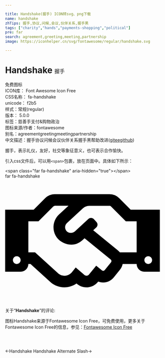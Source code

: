 ```yaml
---

title: Handshake(握手) ICON转svg、png下载
name: handshake
zhTips: 握手,协议,问候,会议,伙伴关系,握手黑
tags: ["charity","hands","payments-shopping","political"]
pre: far
search: agreement,greeting,meeting,partnership
image: https://iconhelper.cn/svg/fontawesome/regular/handshake.svg

---
```


# Handshake  <small style="font-size: 60%;font-weight: 100">握手</small>


<div class="detail-page">
<p>
<span><span class="badge-success badge">免费图标</span> </span>
<br/>
<span>
ICON库：
<span class="badge-secondary badge">Font Awesome Icon Free</span> 
</span>
<br/>
<span>
CSS名称：
<span class="badge-secondary badge">fa-handshake</span> 
</span>
<br/>
<span>
unicode：
<span class="badge-secondary badge">f2b5</span> 
<copy-btn content='f2b5' btn-title=""></copy-btn>
<copy-btn :content='String.fromCodePoint(parseInt("f2b5", 16))' btn-title="复制U"></copy-btn>
</span><br/><span>样式：<span class="badge-light badge">常规(regular)</span></span>
<br/>
<span>
版本：
<span class="badge-secondary badge">5.0.0</span> 
</span><br/><span>标签：<span class="badge-light badge"><router-link to="/tags/charity.html">慈善</router-link></span><span class="badge-light badge"><router-link to="/tags/hands.html">手</router-link></span><span class="badge-light badge"><router-link to="/tags/payments-shopping.html">支付&购物</router-link></span><span class="badge-light badge"><router-link to="/tags/political.html">政治</router-link></span></span>
<br/>
<span>图标来源/作者：<span class="badge-light badge">fontawesome</span></span> 
<br/>
<span>别名：<span class="badge-light badge">agreement</span><span class="badge-light badge">greeting</span><span class="badge-light badge">meeting</span><span class="badge-light badge">partnership</span></span><br/><span class="zh-detail">中文描述：<span class="badge-primary badge">握手</span><span class="badge-primary badge">协议</span><span class="badge-primary badge">问候</span><span class="badge-primary badge">会议</span><span class="badge-primary badge">伙伴关系</span><span class="badge-primary badge">握手黑</span><span class="help-link"><span>帮助改进</span>(<a href="https://gitee.com/liuwave/icon-helper/edit/master/json/fontawesome/regular/handshake.json" target="_blank" rel="noopener noreferrer">gitee</a><a href="https://github.com/liuwave/icon-helper/edit/master/json/fontawesome/regular/handshake.json" target="_blank" rel="noopener noreferrer">github</a></span>)</span><br/>
</p>
</div><div class="description description alert alert-light">握手，表示礼仪，友好，社交等象征意义，也可表示合作愉快。</div>
<div class="alert alert-dark">
  <i class="far fa-handshake fa-xs"></i>
  <i class="far fa-handshake fa-sm"></i>
  <i class="far fa-handshake fa-lg"></i>
  <i class="far fa-handshake fa-2x"></i>
  <i class="far fa-handshake fa-3x"></i>
  <i class="far fa-handshake fa-5x"></i>
  <i class="far fa-handshake fa-7x"></i>
</div>
<div>
  <p>引入css文件后，可以用<code>&lt;span&gt;</code>包裹，放在页面中。具体如下所示：    
  </p>
  <div class="alert alert-primary" style="font-size: 14px">
    &lt;span class="far fa-handshake" aria-hidden="true"&gt;&lt;/span&gt;
    <copy-btn content='<span class="far fa-handshake" aria-hidden="true"></span>'></copy-btn>
  </div>
  <div class="alert alert-secondary">
    <i class="far fa-handshake"
    style="font-size: 24px"
    aria-hidden="true"></i> far fa-handshake
    <copy-btn content="far fa-handshake" btn-title="复制图标名称"></copy-btn>
  </div>
</div>
<div id="svg" class="svg-wrap">
<svg xmlns="http://www.w3.org/2000/svg" viewBox="0 0 640 512"><path d="M519.2 127.9l-47.6-47.6A56.252 56.252 0 0 0 432 64H205.2c-14.8 0-29.1 5.9-39.6 16.3L118 127.9H0v255.7h64c17.6 0 31.8-14.2 31.9-31.7h9.1l84.6 76.4c30.9 25.1 73.8 25.7 105.6 3.8 12.5 10.8 26 15.9 41.1 15.9 18.2 0 35.3-7.4 48.8-24 22.1 8.7 48.2 2.6 64-16.8l26.2-32.3c5.6-6.9 9.1-14.8 10.9-23h57.9c.1 17.5 14.4 31.7 31.9 31.7h64V127.9H519.2zM48 351.6c-8.8 0-16-7.2-16-16s7.2-16 16-16 16 7.2 16 16c0 8.9-7.2 16-16 16zm390-6.9l-26.1 32.2c-2.8 3.4-7.8 4-11.3 1.2l-23.9-19.4-30 36.5c-6 7.3-15 4.8-18 2.4l-36.8-31.5-15.6 19.2c-13.9 17.1-39.2 19.7-55.3 6.6l-97.3-88H96V175.8h41.9l61.7-61.6c2-.8 3.7-1.5 5.7-2.3H262l-38.7 35.5c-29.4 26.9-31.1 72.3-4.4 101.3 14.8 16.2 61.2 41.2 101.5 4.4l8.2-7.5 108.2 87.8c3.4 2.8 3.9 7.9 1.2 11.3zm106-40.8h-69.2c-2.3-2.8-4.9-5.4-7.7-7.7l-102.7-83.4 12.5-11.4c6.5-6 7-16.1 1-22.6L367 167.1c-6-6.5-16.1-6.9-22.6-1l-55.2 50.6c-9.5 8.7-25.7 9.4-34.6 0-9.3-9.9-8.5-25.1 1.2-33.9l65.6-60.1c7.4-6.8 17-10.5 27-10.5l83.7-.2c2.1 0 4.1.8 5.5 2.3l61.7 61.6H544v128zm48 47.7c-8.8 0-16-7.2-16-16s7.2-16 16-16 16 7.2 16 16c0 8.9-7.2 16-16 16z"/></svg>
</div>
<detail full-name='fa-handshake'></detail>
<div class="icon-detail__container">
<p>关于“<b>Handshake</b>”的评论:</p>
</div>
<Vssue title="关于“Handshake”的评论" />    
<div><p>图标Handshake来源于Fontawesome Icon Free，可免费使用，更多关于  Fontawesome Icon Free的信息，参见：<a target="_blank" href="https://iconhelper.cn/fontawesome.html">Fontawesome Icon Free</a>
</p></div>

<div style="padding:2rem 0 " class="page-nav"><p class="inner"><span class="prev">←<router-link to="/icon/solid/handshake.html">Handshake</router-link></span> <span class="next"><router-link to="/icon/solid/handshake-alt-slash.html">Handshake Alternate Slash</router-link>→</span></p></div>
